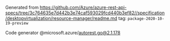Generated from https://github.com/Azure/azure-rest-api-specs/tree/3c764635e7d442b3e74caf593029fcd440b3ef82//specification/desktopvirtualization/resource-manager/readme.md tag: `package-2020-10-19-preview`

Code generator @microsoft.azure/autorest.go@2.1.178


